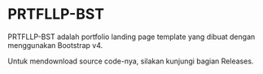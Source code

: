 # PRTFLLP-BST
PRTFLLP-BST adalah portfolio landing page template yang dibuat dengan menggunakan Bootstrap v4.

Untuk mendownload source code-nya, silakan kunjungi bagian Releases.
